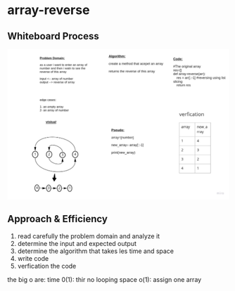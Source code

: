 # array-reverse

## Whiteboard Process

![](array-reverse.jpg)

## Approach & Efficiency
<!-- What approach did you take? Discuss Why. What is the Big O space/time for this approach? -->

1. read carefully the problem domain and analyze it
2. determine the input and expected output
3. determine the algorithm that takes les time and space
4. write code
5. verfication the code


the big o are:
time 0(1): thir no looping
space o(1): assign one array

